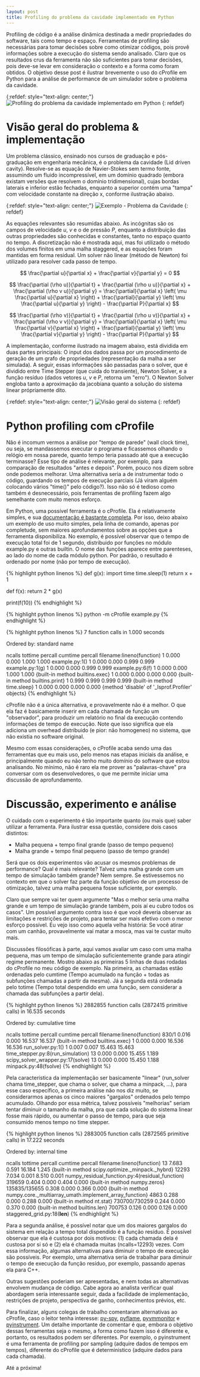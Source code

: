 ```yaml
---
layout: post
title: Profiling do problema da cavidade implementado em Python
---
```


Profiling de código é a análise dinâmica destinada a medir propriedades do software, tais como
tempo e espaço. Ferramentas de profiling são necessárias para tomar decisões sobre como otimizar códigos,
pois provê
informações sobre a execução do sistema sendo analisado. Claro que os resultados crus da ferramenta 
não são suficientes para tomar decisões, pois deve-se levar em consideração o contexto e a forma como
foram obtidos. O objetivo desse post é ilustrar brevemente o uso do cProfile em Python para a análise
de performance de um simulador sobre o problema da cavidade.

{:refdef: style="text-align: center;"}
![Profiling do problema da cavidade implementado em Python](/images/2020-03-30-python-profiling/img001.png)
{: refdef}


# Visão geral do problema & implementação

Um problema clássico, ensinado nos cursos de graduação e pós-graduação em engenharia mecânica, é o problema
da cavidade (Lid driven cavity). Resolve-se as equação de
Navier-Stokes sem termo fonte, assumindo um
fluido incompressível, em um domínio quadrado (embora existam versões que
resolvem o domínio tridimensional), cujas bordas laterais e inferior estão fechadas, enquanto a superior
contém uma "tampa" com velocidade constante na direção x, conforme ilustração abaixo.

{:refdef: style="text-align: center;"}
![Exemplo - Problema da Cavidade](/images/2020-03-30-python-profiling/img002.png)
{: refdef}

As equações relevantes são resumidas abaixo. As incógnitas são os campos de velocidade $u$, $v$ e o de pressão $P$, enquanto
a distribuição das outras propriedades são conhecidas e constantes, tanto no espaço quanto no tempo. A discretização
não é mostrada aqui, mas foi utilizado o método dos volumes finitos em uma malha staggered, e as equações
foram mantidas em forma residual. Um solver não linear (método de Newton) foi utilizado para resolver cada passo de tempo.

$$
\frac{\partial u}{\partial x} + 
\frac{\partial v}{\partial y} =
0
$$

$$
\frac{\partial (\rho u)}{\partial t} +
\frac{\partial (\rho u u)}{\partial x} + 
\frac{\partial (\rho v u)}{\partial y} =
\frac{\partial}{\partial x} \left( \mu \frac{\partial u}{\partial x} \right) +
\frac{\partial}{\partial y} \left( \mu \frac{\partial u}{\partial y} \right) -
\frac{\partial P}{\partial x}
$$

$$
\frac{\partial (\rho v)}{\partial t} +
\frac{\partial (\rho u v)}{\partial x} + 
\frac{\partial (\rho v v)}{\partial y} =
\frac{\partial}{\partial x} \left( \mu \frac{\partial v}{\partial x} \right) +
\frac{\partial}{\partial y} \left( \mu \frac{\partial v}{\partial y} \right) -
\frac{\partial P}{\partial y}
$$

A implementação, conforme ilustrado na imagem abaixo, está dividida em duas partes principais: O input dos
dados passa por um procedimento de geração de um grafo de propriedades (representação da malha a ser
simulada). A seguir, essas informações são passadas para o solver, que é dividido entre Time Stepper (que
cuida do transiente), Newton Solver, e a função resíduo (dados vetores $u$, $v$ e $P$, retorna um "erro"). O Newton
Solver engloba tanto a aproximação da jacobiana quanto a solução do sistema linear própriamente dito.

{:refdef: style="text-align: center;"}
![Visão geral do sistema](/images/2020-03-30-python-profiling/img003.png)
{: refdef}


# Python profiling com cProfile

Não é incomum vermos a análise por "tempo de parede" (wall clock time), ou seja, se mandassemos
executar o programa e ficassemos olhando o relógio em nossa parede, quanto tempo teria passado até que
a execução terminasse? Esse tipo de análise é relevante, por exemplo, para comparação de resultados "antes e
depois". Porém, pouco nos dizem sobre onde podemos melhorar. Uma alternativa seria a de instrumentar todo o
código, guardando os tempos de execução parciais (Já viram alguém colocando vários "time()" pelo código?).
Isso não só é tedioso como também é desnecessário, pois ferramentas de profiling fazem algo semelhante
com muito menos esforço.

Em Python, uma possível ferramenta é o cProfile. Ela é relativamente simples, e sua 
[documentação é bastante completa](https://docs.python.org/2/library/profile.html).
Por isso, deixo abaixo um exemplo de uso muito simples, pela linha de comando, apenas por completude, sem
maiores aprofundamentos sobre as opções que a ferramenta disponibiliza. No exemplo, é possível observar
que o tempo de execução total foi de 1 segundo, distribuido por funções no módulo example.py e outras
builtin. O nome das funções aparece entre parenteses, ao lado do nome de cada módulo python. Por padrão,
o resultado é ordenado por nome (não por tempo de execução).

{% highlight python linenos %}
def g(x):
    import time
    time.sleep(1)
    return x + 1

def f(x):
    return 2 * g(x)

print(f(10))
{% endhighlight %}

{% highlight python linenos %}
python -m cProfile example.py
{% endhighlight %}

{% highlight python linenos %}
         7 function calls in 1.000 seconds

   Ordered by: standard name

   ncalls  tottime  percall  cumtime  percall filename:lineno(function)
        1    0.000    0.000    1.000    1.000 example.py:1(<module>)
        1    0.000    0.000    0.999    0.999 example.py:1(g)
        1    0.000    0.000    0.999    0.999 example.py:6(f)
        1    0.000    0.000    1.000    1.000 {built-in method builtins.exec}
        1    0.000    0.000    0.000    0.000 {built-in method builtins.print}
        1    0.999    0.999    0.999    0.999 {built-in method time.sleep}
        1    0.000    0.000    0.000    0.000 {method 'disable' of '_lsprof.Profiler' objects}
{% endhighlight %}

cProfile não é a única alternativa, e provavelmente não é a melhor. O que ela faz é basicamente inserir em
cada chamada de função um "observador", para produzir um relatório no final da execução contendo informações
de tempo de execução. Note que
isso significa que ela adiciona um overhead distribuido (e pior: não homogeneo) no sistema, que não existia
no software original.

Mesmo com essas considerações, o cProfile acaba sendo uma das ferramentas que eu mais uso, pelo menos nas etapas
iniciais da análise, e principalmente quando eu não tenho muito domínio do software que estou
analisando. No mínimo, não é raro ela me prover as "palavras-chave" pra conversar com os desenvolvedores,
o que me permite iniciar uma discussão de aprofundamento.


# Discussão, experimento e análise

O cuidado com o experimento é tão importante quanto (ou mais que) saber utilizar a ferramenta.
Para ilustrar essa questão, considere dois
casos distintos:

- Malha pequena + tempo final grande (passo de tempo pequeno)
- Malha grande + tempo final pequeno (passo de tempo grande)

Será que os dois experimentos
vão acusar os mesmos problemas de performance? Qual é mais relevante? Talvez uma malha grande com um
tempo de simulação também grande? Nem sempre. Se estivessemos no contexto em que o solver faz parte da
função objetivo de um processo de otimização, talvez uma malha pequena fosse suficiente, por exemplo.

Claro que sempre vai ter quem argumente "Mas o melhor seria uma malha grande e um tempo de simulação grande
também, pois aí eu cubro todos os casos". Um possível argumento contra isso é que você deveria
observar as limitações e restrições de projeto, para tentar ser mais efetivo com o menor esforço possível.
Eu vejo isso como aquela velha história: Se você atirar com um canhão, provavelmente vai matar a mosca,
mas vai te custar muito mais.

Discussões filosóficas à parte, aqui vamos avaliar um caso com uma malha pequena, mas um tempo de simulação
suficientemente grande para atingir regime permanente. Mostro abaixo as primeiras 5 linhas de duas rodadas
do cProfile no meu código de exemplo. Na primeira, as chamadas estão ordenadas pelo cumtime
(Tempo acumulado na função + todas as subfunções chamadas a partir da mesma). Já a segunda está ordenada
pelo totime (Tempo total despendido em uma função, sem considerar a chamada das subfunções a partir dela).

{% highlight python linenos %}
         2882855 function calls (2872415 primitive calls) in 16.535 seconds

   Ordered by: cumulative time

   ncalls  tottime  percall  cumtime  percall filename:lineno(function)
    830/1    0.016    0.000   16.537   16.537 {built-in method builtins.exec}
        1    0.000    0.000   16.536   16.536 run_solver.py:1(<module>)
        1    0.007    0.007   15.463   15.463 time_stepper.py:8(run_simulation)
       13    0.000    0.000   15.455    1.189 scipy_solver_wrapper.py:17(solve)
       13    0.000    0.000   15.450    1.188 minpack.py:48(fsolve)
{% endhighlight %}

Pela característica da implementação ser basicamente "linear" (run_solver chama time_stepper, que chama
o solver, que chama a minpack, ...), para esse caso específico, a primeira análise não nos diz muito,
se considerarmos apenas os cinco maiores "gargalos" ordenados pelo tempo acumulado. Olhando por essa
métrica, talvez possíveis "melhorias" seriam tentar diminuir o tamanho da malha, pra que cada solução do sistema
linear fosse mais rápido, ou aumentar o passo de tempo, para que seja consumido menos tempo no time stepper.

{% highlight python linenos %}
         2883005 function calls (2872565 primitive calls) in 17.222 seconds

   Ordered by: internal time

   ncalls  tottime  percall  cumtime  percall filename:lineno(function)
       13    7.683    0.591   16.184    1.245 {built-in method scipy.optimize._minpack._hybrd}
    12293    7.034    0.001    8.510    0.001 numpy_residual_function.py:4(residual_function)
   319659    0.404    0.000    0.404    0.000 {built-in method numpy.zeros}
135835/135655    0.308    0.000    0.366    0.000 {built-in method numpy.core._multiarray_umath.implement_array_function}
     4863    0.288    0.000    0.288    0.000 {built-in method nt.stat}
730700/730259    0.244    0.000    0.370    0.000 {built-in method builtins.len}
   700753    0.126    0.000    0.126    0.000 staggered_grid.py:18(__len__)
{% endhighlight %}

Para a segunda análise, é possível notar que um dos maiores gargalos do sistema em relação a tempo total
dispendido é a função resíduo. É possível observar que ela é custosa por dois motivos: (1) cada
chamada dela é custosa por si só e (2) ela é chamada muitas (ncalls=12293) vezes. Com essa informação,
algumas alternativas para diminuir o tempo de execução são possíveis. Por exemplo, uma alternativa seria
de trabalhar para diminuir o tempo de execução da função resíduo, por exemplo, passando apenas ela para C++.

Outras sugestões poderiam ser apresentadas, e nem todas as alternativas envolvem mudança de código. Cabe agora
ao analista verificar qual abordagem seria interessante seguir, dada a facilidade de implementação, restrições
de projeto, perspectiva de ganho, conhecimentos prévios, etc.

Para finalizar, alguns colegas de trabalho comentaram alternativas ao cProfile, caso o leitor tenha interesse:
[py-spy](https://github.com/benfred/py-spy), [pyflame](https://pyflame.readthedocs.io/en/latest/),
[pyvmmonitor](https://www.pyvmmonitor.com/) e [pyinstrument](https://github.com/joerick/pyinstrument/).
Um detalhe importante de comentar é que, embora o objetivo dessas ferramentas seja o mesmo,
a forma como fazem isso é diferente e, portanto, os resultados podem ser diferentes. Por exemplo, o pyinstrument é
uma ferramenta de profiling por sampling (adquire dados de tempos em tempos), diferente do cProfile que
é deterministico (adquire dados para cada chamada).

Até a próxima!
